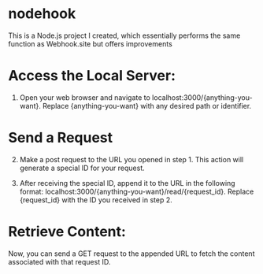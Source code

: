 # nodehook
This is a Node.js project I created, which essentially performs the same function as Webhook.site but offers improvements

# Access the Local Server:

1. Open your web browser and navigate to localhost:3000/{anything-you-want}. Replace {anything-you-want} with any desired path or identifier.

# Send a Request

2. Make a post request to the URL you opened in step 1. This action will generate a special ID for your request.

3. After receiving the special ID, append it to the URL in the following format: localhost:3000/{anything-you-want}/read/{request_id}. Replace {request_id} with the ID you received in step 2.

# Retrieve Content:

Now, you can send a GET request to the appended URL to fetch the content associated with that request ID.
